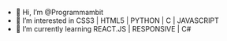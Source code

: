 - 👋 Hi, I’m @Programmambit
- 👀 I’m interested in CSS3 | HTML5 | PYTHON | C | JAVASCRIPT
- 🌱 I’m currently learning REACT.JS | RESPONSIVE | C#

<!---
Programmambit/Programmambit is a ✨ special ✨ repository because its `README.md` (this file) appears on your GitHub profile.
You can click the Preview link to take a look at your changes.
--->
